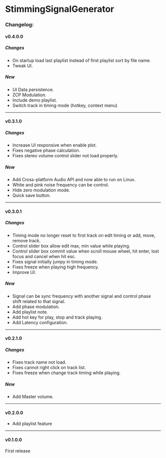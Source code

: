 # StimmingSignalGenerator
### Changelog:
#### v0.4.0.0
##### Changes
* On startup load last playlist instead of first playlist sort by file name.
* Tweak UI.
##### New
* UI Data persistence.
* ZCP Modulation.
* Include demo playlist.
* Switch track in timing mode (hotkey, context menu)
---
#### v0.3.1.0
##### Changes
* Increase UI responsive when enable plot.
* Fixes negative phase calculation.
* Fixes stereo volume control slider not load properly.
##### New
* Add Cross-platform Audio API and now able to run on Linux.
* White and pink noise frequency can be control.
* Hide zero modulation mode.
* Quick save button.
---
#### v0.3.0.1
##### Changes
* Timing mode no longer reset to first track on edit timing or add, move, remove track.
* Control slider box allow edit max, min value while playing.
* Control slider box commit value when scroll mouse wheel, hit enter, lost focus and cancel when hit esc.
* Fixes signal initially jumpy in timing mode.
* Fixes freeze when playing high frequency.
* Improve UI.
##### New
* Signal can be sync frequency with another signal and control phase shift related to that signal.
* Add phase modulation.
* Add playlist note.
* Add hot key for play, stop and track playing.
* Add Latency configuration.
---
#### v0.2.1.0
##### Changes
* Fixes track name not load.  
* Fixes cannot right click on track list.  
* Fixes freeze when change track timing while playing.  
##### New
* Add Master volume.  
---
#### v0.2.0.0  
* Add playlist feature
---
#### v0.1.0.0  
First release